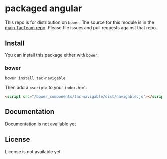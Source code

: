 # packaged angular

This repo is for distribution on `bower`. The source for this module is in the
[main TacTeam repo](https://github.com/tacteam/navigable).
Please file issues and pull requests against that repo.

## Install

You can install this package either with `bower`.

### bower

```shell
bower install tac-navigable
```

Then add a `<script>` to your `index.html`:

```html
<script src="/bower_components/tac-navigable/dist/navigable.js"></script>
```

## Documentation

Documentation is not available yet

## License

License is not available yet
